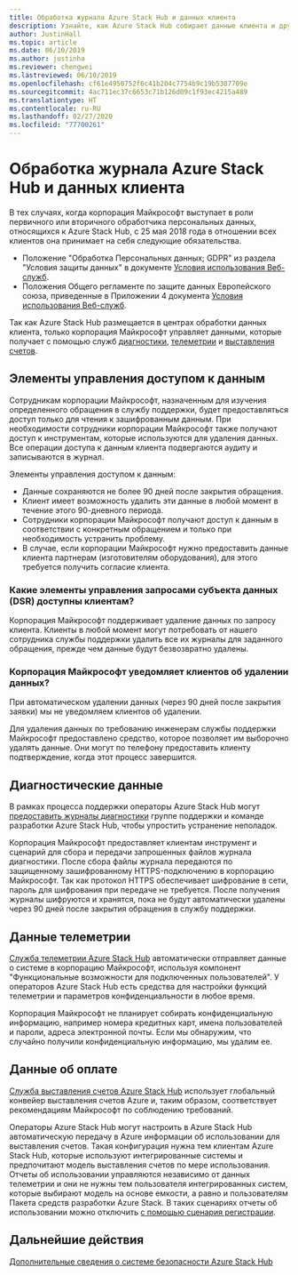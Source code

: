 ```yaml
---
title: Обработка журнала Azure Stack Hub и данных клиента
description: Узнайте, как Azure Stack Hub собирает данные клиента и другую информацию.
author: JustinHall
ms.topic: article
ms.date: 06/10/2019
ms.author: justinha
ms.reviewer: chengwei
ms.lastreviewed: 06/10/2019
ms.openlocfilehash: cf61e4950752f6c41b204c7754b9c19b5307709e
ms.sourcegitcommit: 4ac711ec37c6653c71b126d09c1f93ec4215a489
ms.translationtype: HT
ms.contentlocale: ru-RU
ms.lasthandoff: 02/27/2020
ms.locfileid: "77700261"
---
```

# <a name="azure-stack-hub-log-and-customer-data-handling"></a>Обработка журнала Azure Stack Hub и данных клиента 

В тех случаях, когда корпорация Майкрософт выступает в роли первичного или вторичного обработчика персональных данных, относящихся к Azure Stack Hub, с 25 мая 2018 года в отношении всех клиентов она принимает на себя следующие обязательства.

- Положение "Обработка Персональных данных; GDPR" из раздела "Условия защиты данных" в документе [Условия использования Веб-служб](http://www.microsoftvolumelicensing.com/DocumentSearch.aspx?Mode=3&DocumentTypeId=31).
- Положения Общего регламенте по защите данных Европейского союза, приведенные в Приложении 4 документа [Условия использования Веб-служб](http://www.microsoftvolumelicensing.com/DocumentSearch.aspx?Mode=3&DocumentTypeId=31).

Так как Azure Stack Hub размещается в центрах обработки данных клиента, только корпорация Майкрософт управляет данными, которые получает с помощью служб [диагностики](azure-stack-configure-on-demand-diagnostic-log-collection.md#use-the-privileged-endpoint-pep-to-collect-diagnostic-logs), [телеметрии](azure-stack-telemetry.md) и [выставления счетов](azure-stack-usage-reporting.md).  

## <a name="data-access-controls"></a>Элементы управления доступом к данным 
Сотрудникам корпорации Майкрософт, назначенным для изучения определенного обращения в службу поддержки, будет предоставляться доступ только для чтения к зашифрованным данным. При необходимости сотрудники корпорации Майкрософт также получают доступ к инструментам, которые используются для удаления данных. Все операции доступа к данным клиента подвергаются аудиту и записываются в журнал.  

Элементы управления доступом к данным:
- Данные сохраняются не более 90 дней после закрытия обращения.
- Клиент имеет возможность удалить эти данные в любой момент в течение этого 90-дневного периода.
- Сотрудники корпорации Майкрософт получают доступ к данным в соответствии с конкретным обращением и только при необходимость устранить проблему.
- В случае, если корпорации Майкрософт нужно предоставить данные клиента партнерам (изготовителям оборудования), для этого требуется получить согласие клиента.  

### <a name="what-data-subject-requests-dsr-controls-do-customers-have"></a>Какие элементы управления запросами субъекта данных (DSR) доступны клиентам?
Корпорация Майкрософт поддерживает удаление данных по запросу клиента. Клиенты в любой момент могут потребовать от нашего сотрудника службы поддержки удалить все их журналы для заданного обращения, прежде чем данные будут безвозвратно удалены.  

### <a name="does-microsoft-notify-customers-when-the-data-is-deleted"></a>Корпорация Майкрософт уведомляет клиентов об удалении данных?
При автоматическом удалении данных (через 90 дней после закрытия заявки) мы не уведомляем клиентов об удалении.

Для удаления данных по требованию инженерам службы поддержки Майкрософт предоставлено средство, которое позволяет им выборочно удалять данные. Они могут по телефону предоставить клиенту подтверждение, когда этот процесс завершится.

## <a name="diagnostic-data"></a>Диагностические данные
В рамках процесса поддержки операторы Azure Stack Hub могут [предоставить журналы диагностики](azure-stack-configure-on-demand-diagnostic-log-collection.md#use-the-privileged-endpoint-pep-to-collect-diagnostic-logs) группе поддержки и команде разработки Azure Stack Hub, чтобы упростить устранение неполадок.

Корпорация Майкрософт предоставляет клиентам инструмент и сценарий для сбора и передачи запрошенных файлов журнала диагностики. После сбора файлы журнала передаются по защищенному зашифрованному HTTPS-подключению в корпорацию Майкрософт. Так как протокол HTTPS обеспечивает шифрование в сети, пароль для шифрования при передаче не требуется. После получения журналы шифруются и хранятся, пока не будут автоматически удалены через 90 дней после закрытия обращения в службу поддержки.

## <a name="telemetry-data"></a>Данные телеметрии
[Служба телеметрии Azure Stack Hub](azure-stack-telemetry.md) автоматически отправляет данные о системе в корпорацию Майкрософт, используя компонент "Функциональные возможности для подключенных пользователей". У операторов Azure Stack Hub есть средства для настройки функций телеметрии и параметров конфиденциальности в любое время.

Корпорация Майкрософт не планирует собирать конфиденциальную информацию, например номера кредитных карт, имена пользователей и пароли, адреса электронной почты. Если мы обнаружим, что случайно получили конфиденциальную информацию, мы удалим ее.

## <a name="billing-data"></a>Данные об оплате
[Служба выставления счетов Azure Stack Hub](azure-stack-usage-reporting.md) использует глобальный конвейер выставления счетов Azure и, таким образом, соответствует рекомендациям Майкрософт по соблюдению требований.

Операторы Azure Stack Hub могут настроить в Azure Stack Hub автоматическую передачу в Azure информации об использовании для выставления счетов. Такая конфигурация нужна тем клиентам Azure Stack Hub, которые используют интегрированные системы и предпочитают модель выставления счетов по мере использования. Отчеты об использовании управляются независимо от данных телеметрии и они не нужны тем пользователя интегрированных систем, которые выбирают модель на основе емкости, а равно и пользователям Пакета средств разработки Azure Stack. В таких сценариях отчеты об использовании можно отключить [с помощью сценария регистрации](azure-stack-usage-reporting.md).


## <a name="next-steps"></a>Дальнейшие действия 
[Дополнительные сведения о системе безопасности Azure Stack Hub](azure-stack-security-foundations.md) 
